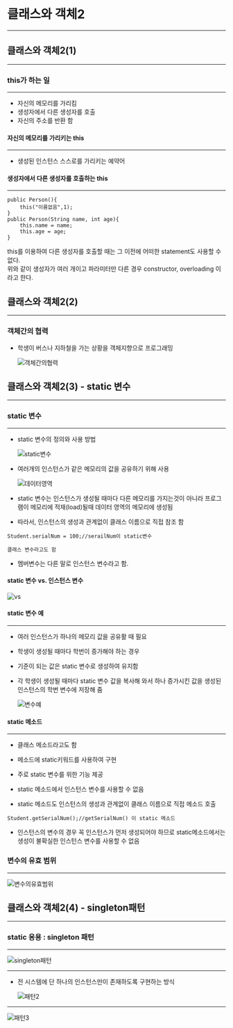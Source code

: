 # 클래스와 객체2

---

## 클래스와 객체2(1)

---

### this가 하는 일

---

- 자신의 메모리를 가리킴
- 생성자에서 다른 생성자를 호출
- 자신의 주소를 반환 함

#### 자신의 메모리를 가리키는 this

---

- 생성된 인스턴스 스스로를 가리키는 예약어

#### 생성자에서 다른 생성자를 호출하는 this

---

```
public Person(){
    this("이름없음",1);
}
public Person(String name, int age){
    this.name = name;
    this.age = age;
}
```

this를 이용하여 다른 생성자를 호출할 때는 그 이전에 어떠한 statement도 사용할 수 없다.  
위와 같이 생성자가 여러 개이고 파라미터만 다른 경우 constructor, overloading 이라고 한다.

## 클래스와 객체2(2)

---

### 객체간의 협력

- 학생이 버스나 지하철을 가는 상황을 객체지향으로 프로그래밍

  ![객체간의협력](<./%EC%82%AC%EC%A7%84_%EC%9E%90%EB%A3%8C/%EC%8A%A4%ED%81%AC%EB%A6%B0%EC%83%B7(14).png>)

## 클래스와 객체2(3) - static 변수

---

### static 변수

---

- static 변수의 정의와 사용 방법

  ![static변수](<./%EC%82%AC%EC%A7%84_%EC%9E%90%EB%A3%8C/%EC%8A%A4%ED%81%AC%EB%A6%B0%EC%83%B7(18).png>)

- 여러개의 인스턴스가 같은 메모리의 값을 공유하기 위해 사용

  ![데이터영역](<./%EC%82%AC%EC%A7%84_%EC%9E%90%EB%A3%8C/%EC%8A%A4%ED%81%AC%EB%A6%B0%EC%83%B7(19).png>)

- static 변수는 인스턴스가 생성될 때마다 다른 메모리를 가지는것이 아니라 프로그램이 메모리에 적재(load)될때 데이터 영역의 메모리에 생성됨
- 따라서, 인스턴스의 생성과 관계없이 클래스 이름으로 직접 참조 함

```
Student.serialNum = 100;//serailNum이 static변수

클래스 변수라고도 함
```

- 멤버변수는 다른 말로 인스턴스 변수라고 함.

#### static 변수 vs. 인스턴스 변수

![vs](<./%EC%82%AC%EC%A7%84_%EC%9E%90%EB%A3%8C/%EC%8A%A4%ED%81%AC%EB%A6%B0%EC%83%B7(20).png>)

#### static 변수 예

---

- 여러 인스턴스가 하나의 메모리 값을 공유활 때 필요
- 학생이 생성될 때마다 학번이 증가해야 하는 경우
- 기준이 되는 값은 static 변수로 생성하여 유지함

- 각 학생이 생성될 때마다 static 변수 값을 복사해 와서 하나 증가시킨 값을 생성된 인스턴스의 학번 변수에 저장해 줌

  ![변수예](<./%EC%82%AC%EC%A7%84_%EC%9E%90%EB%A3%8C/%EC%8A%A4%ED%81%AC%EB%A6%B0%EC%83%B7(22).png>)

#### static 메소드

---

- 클래스 메소드라고도 함
- 메소드에 static키워드를 사용하여 구현
- 주로 static 변수를 위한 기능 제공

- static 메소드에서 인스턴스 변수를 사용할 수 없음
- static 메소드도 인스턴스의 생성과 관계없이 클래스 이름으로 직접 메소드 호출

```
Student.getSerialNum();//getSerialNum() 이 static 메소드
```

- 인스턴스의 변수의 경우 꼭 인스턴스가 먼저 생성되어야 하므로 static메소드에서는 생성이 불확실한 인스턴스 변수를 사용할 수 없음

### 변수의 유효 범위

---

![변수의유효범위](<./%EC%82%AC%EC%A7%84_%EC%9E%90%EB%A3%8C/%EC%8A%A4%ED%81%AC%EB%A6%B0%EC%83%B7(23).png>)

## 클래스와 객체2(4) - singleton패턴

---

### static 응용 : singleton 패턴

---

![singleton패턴](<./%EC%82%AC%EC%A7%84_%EC%9E%90%EB%A3%8C/%EC%8A%A4%ED%81%AC%EB%A6%B0%EC%83%B7(24).png>)

---

- 전 시스템에 단 하나의 인스턴스만이 존재하도록 구현하는 방식

  ![패턴2](<./%EC%82%AC%EC%A7%84_%EC%9E%90%EB%A3%8C/%EC%8A%A4%ED%81%AC%EB%A6%B0%EC%83%B7(25).png>)

---

![패턴3](<./%EC%82%AC%EC%A7%84_%EC%9E%90%EB%A3%8C/%EC%8A%A4%ED%81%AC%EB%A6%B0%EC%83%B7(26).png>)
